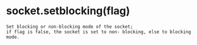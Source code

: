 # socket.setblocking(flag)
	Set blocking or non-blocking mode of the socket;
	if flag is false, the socket is set to non- blocking, else to blocking mode.